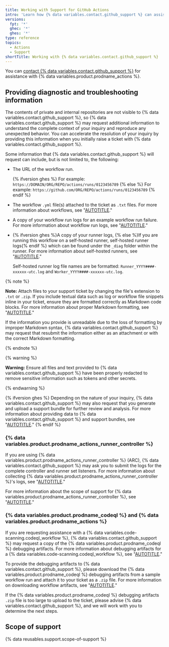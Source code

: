 ```yaml
---
title: Working with Support for GitHub Actions
intro: 'Learn how {% data variables.contact.github_support %} can assist with {% data variables.product.prodname_actions %}'
versions:
  fpt: '*'
  ghec: '*'
  ghes: '*'
type: reference
topics:
  - Actions
  - Support
shortTitle: Working with {% data variables.contact.github_support %}
---
```


You can [contact {% data variables.contact.github_support %}](/support/contacting-github-support) for assistance with {% data variables.product.prodname_actions %}.

## Providing diagnostic and troubleshooting information

The contents of private and internal repositories are not visible to {% data variables.contact.github_support %}, so {% data variables.contact.github_support %} may request additional information to understand the complete context of your inquiry and reproduce any unexpected behavior. You can accelerate the resolution of your inquiry by providing this information when you initially raise a ticket with {% data variables.contact.github_support %}.

Some information that {% data variables.contact.github_support %} will request can include, but is not limited to, the following:

- The URL of the workflow run.

  {% ifversion ghes %}
  For example: `https://DOMAIN/ORG/REPO/actions/runs/0123456789`
  {% else %}
  For example: `https://github.com/ORG/REPO/actions/runs/0123456789`
  {% endif %}
  
- The workflow `.yml` file(s) attached to the ticket as `.txt` files. For more information about workflows, see "[AUTOTITLE](/actions/using-workflows/about-workflows#about-workflows)."
- A copy of your workflow run logs for an example workflow run failure. For more information about workflow run logs, see "[AUTOTITLE](/actions/monitoring-and-troubleshooting-workflows/using-workflow-run-logs#downloading-logs)."
- {% ifversion ghes %}A copy of your runner logs, {% else %}If you are running this workflow on a self-hosted runner, self-hosted runner logs{% endif %} which can be found under the `_diag` folder within the runner. For more information about self-hosted runners, see "[AUTOTITLE](/actions/hosting-your-own-runners/managing-self-hosted-runners/monitoring-and-troubleshooting-self-hosted-runners#reviewing-the-self-hosted-runner-application-log-files)."

  Self-hosted runner log file names are be formatted: `Runner_YYYY####-xxxxxx-utc.log` and `Worker_YYYY####-xxxxxx-utc.log`.

{% note %}

**Note:** Attach files to your support ticket by changing the file's extension to `.txt` or `.zip`. If you include textual data such as log or workflow file snippets inline in your ticket, ensure they are formatted correctly as Markdown code blocks. For more information about proper Markdown formatting, see "[AUTOTITLE](/get-started/writing-on-github/getting-started-with-writing-and-formatting-on-github/basic-writing-and-formatting-syntax#quoting-code)."

If the information you provide is unreadable due to the loss of formatting by improper Markdown syntax, {% data variables.contact.github_support %} may request that resubmit the information either as an attachment or with the correct Markdown formatting.

{% endnote %}

{% warning %}

**Warning:** Ensure all files and text provided to {% data variables.contact.github_support %} have been properly redacted to remove sensitive information such as tokens and other secrets.

{% endwarning %}

{% ifversion ghes %}
Depending on the nature of your inquiry, {% data variables.contact.github_support %} may also request that you generate and upload a support bundle for further review and analysis. For more information about providing data to {% data variables.contact.github_support %} and support bundles, see "[AUTOTITLE](/support/contacting-github-support/providing-data-to-github-support)."
{% endif %}

### {% data variables.product.prodname_actions_runner_controller %}

If you are using {% data variables.product.prodname_actions_runner_controller %} (ARC), {% data variables.contact.github_support %} may ask you to submit the logs for the complete controller and runner set listeners. For more information about collecting {% data variables.product.prodname_actions_runner_controller %}'s logs, see "[AUTOTITLE](/actions/hosting-your-own-runners/managing-self-hosted-runners-with-actions-runner-controller/troubleshooting-actions-runner-controller-errors#checking-the-logs-of-the-controller-and-runner-set-listener)."

For more information about the scope of support for {% data variables.product.prodname_actions_runner_controller %}, see "[AUTOTITLE](/actions/hosting-your-own-runners/managing-self-hosted-runners-with-actions-runner-controller/about-support-for-actions-runner-controller)."

### {% data variables.product.prodname_codeql %} and {% data variables.product.prodname_actions %}

If you are requesting assistance with a {% data variables.code-scanning.codeql_workflow %}, {% data variables.contact.github_support %} may request a copy of the {% data variables.product.prodname_codeql %} debugging artifacts. For more information about debugging artifacts for a {% data variables.code-scanning.codeql_workflow %}, see "[AUTOTITLE](/code-security/code-scanning/troubleshooting-code-scanning/logs-not-detailed-enough#creating-codeql-debugging-artifacts)."

To provide the debugging artifacts to {% data variables.contact.github_support %}, please download the {% data variables.product.prodname_codeql %} debugging artifacts from a sample workflow run and attach it to your ticket as a `.zip` file. For more information on downloading workflow artifacts, see "[AUTOTITLE](/actions/managing-workflow-runs/downloading-workflow-artifacts)."

If the {% data variables.product.prodname_codeql %} debugging artifacts `.zip` file is too large to upload to the ticket, please advise {% data variables.contact.github_support %}, and we will work with you to determine the next steps.

## Scope of support

{% data reusables.support.scope-of-support %}

